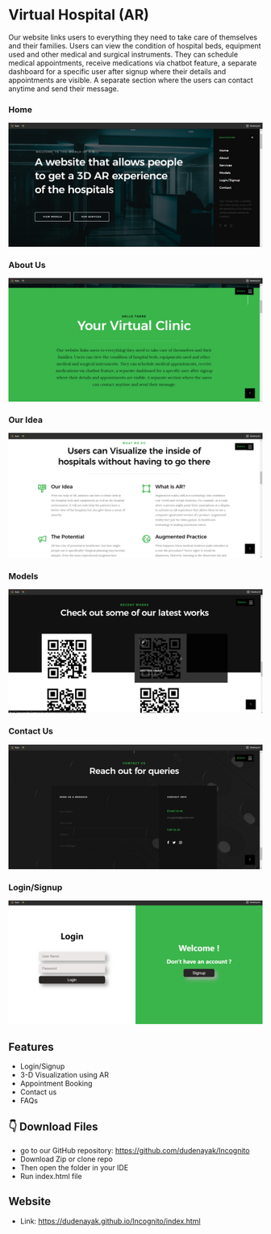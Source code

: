 #  Virtual Hospital (AR)

Our website links users to everything they need to take care of themselves and their families. Users can view the condition of hospital beds, equipment used and other medical and surgical instruments. They can schedule medical appointments, receive medications via chatbot feature, a separate dashboard for a specific user after signup where their details and appointments are visible. A separate section where the users can contact anytime and send their message.

### Home

![Home](/images/readme/1.png)

### About Us

![About Us](/images/readme/4.png)

### Our Idea

![Home](/images/readme/2.png)

### Models
![Home](/images/readme/5.png)

### Contact Us

![Home](/images/readme/3.png)

### Login/Signup
![Home](/images/readme/6.png)


## Features

* Login/Signup <br>
* 3-D Visualization using AR
* Appointment Booking <br>
* Contact us <br>
* FAQs <br>

## 👇 Download Files
* go to our GitHub repository: https://github.com/dudenayak/Incognito
* Download Zip or clone repo
* Then open the folder in your IDE 
* Run index.html file

## Website
* Link: https://dudenayak.github.io/Incognito/index.html




